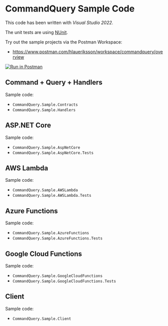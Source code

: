 # CommandQuery Sample Code

This code has been written with *Visual Studio 2022*.

The unit tests are using [NUnit](https://github.com/nunit/nunit).

Try out the sample projects via the Postman Workspace:

* https://www.postman.com/hlaueriksson/workspace/commandquery/overview

[![Run in Postman](https://run.pstmn.io/button.svg)](https://app.getpostman.com/run-collection/30609-f711b607-24cc-4b17-955e-c24e8dbeab99?action=collection%2Ffork&collection-url=entityId%3D30609-f711b607-24cc-4b17-955e-c24e8dbeab99%26entityType%3Dcollection%26workspaceId%3D3787ce92-42c3-4e2f-9534-6ea64eb639b3)

## Command + Query + Handlers

Sample code:

* `CommandQuery.Sample.Contracts`
* `CommandQuery.Sample.Handlers`

## ASP.NET Core

Sample code:

* `CommandQuery.Sample.AspNetCore`
* `CommandQuery.Sample.AspNetCore.Tests`

## AWS Lambda

Sample code:

* `CommandQuery.Sample.AWSLambda`
* `CommandQuery.Sample.AWSLambda.Tests`

## Azure Functions

Sample code:

* `CommandQuery.Sample.AzureFunctions`
* `CommandQuery.Sample.AzureFunctions.Tests`

## Google Cloud Functions

Sample code:

* `CommandQuery.Sample.GoogleCloudFunctions`
* `CommandQuery.Sample.GoogleCloudFunctions.Tests`

## Client

Sample code:

* `CommandQuery.Sample.Client`
